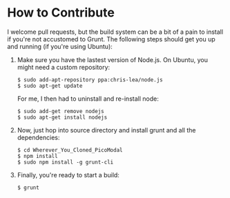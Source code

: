 How to Contribute
=================

I welcome pull requests, but the build system can be a bit of a pain to
install if you're not accustomed to Grunt. The following steps should get you
up and running (if you're using Ubuntu):

1. Make sure you have the lastest version of Node.js. On Ubuntu, you might
   need a custom repository:

   ```
   $ sudo add-apt-repository ppa:chris-lea/node.js
   $ sudo apt-get update
   ```

   For me, I then had to uninstall and re-install node:

   ```
   $ sudo add-get remove nodejs
   $ sudo apt-get install nodejs
   ```

2. Now, just hop into source directory and install grunt and all the
   dependencies:

   ```
   $ cd Wherever_You_Cloned_PicoModal
   $ npm install
   $ sudo npm install -g grunt-cli
   ```

3. Finally, you're ready to start a build:

   ```
   $ grunt
   ```

